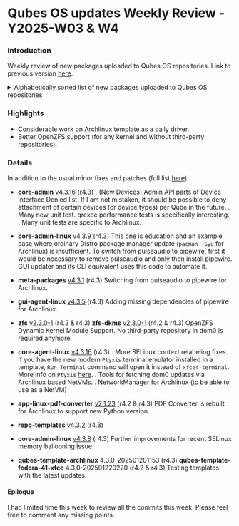 # Qubes OS updates Weekly Review - Y2025-W03 & W4

### Introduction

Weekly review of new packages uploaded to Qubes OS repositories. Link to previous version [here](https://forum.qubes-os.org/t/qubes-os-updates-weekly-review-y2025-w02/31520).

<details>
<summary>Alphabetically sorted list of new packages uploaded to Qubes OS repositories</summary>

```bash
libnvpair3-2.3.0-1.fc37.x86_64.rpm
libnvpair3-2.3.0-1.fc41.x86_64.rpm
libuutil3-2.3.0-1.fc37.x86_64.rpm
libuutil3-2.3.0-1.fc41.x86_64.rpm
libzfs6-2.3.0-1.fc37.x86_64.rpm
libzfs6-2.3.0-1.fc41.x86_64.rpm
libzfs6-devel-2.3.0-1.fc37.x86_64.rpm
libzfs6-devel-2.3.0-1.fc41.x86_64.rpm
libzpool6-2.3.0-1.fc37.x86_64.rpm
libzpool6-2.3.0-1.fc41.x86_64.rpm
pipewire-qubes_4.3.5-1+deb12u1_amd64.deb
pipewire-qubes_4.3.5-1+deb13u1_amd64.deb
pipewire-qubes-4.3.5-1.fc40.x86_64.rpm
pipewire-qubes-4.3.5-1.fc41.x86_64.rpm
pipewire-qubes_4.3.5-1+jammy1_amd64.deb
pipewire-qubes_4.3.5-1+noble1_amd64.deb
pipewire-qubes-4.3.5-1-x86_64.pkg.tar.zst
pipewire-qubes-dbgsym_4.3.5-1+deb12u1_amd64.deb
pipewire-qubes-dbgsym_4.3.5-1+deb13u1_amd64.deb
pulseaudio-qubes_4.3.5-1+deb12u1_amd64.deb
pulseaudio-qubes_4.3.5-1+deb13u1_amd64.deb
pulseaudio-qubes-4.3.5-1.fc40.x86_64.rpm
pulseaudio-qubes-4.3.5-1.fc41.x86_64.rpm
pulseaudio-qubes_4.3.5-1+jammy1_amd64.deb
pulseaudio-qubes_4.3.5-1+noble1_amd64.deb
pulseaudio-qubes-dbgsym_4.3.5-1+deb12u1_amd64.deb
pulseaudio-qubes-dbgsym_4.3.5-1+deb13u1_amd64.deb
python3-dnf-plugins-qubes-hooks-4.3.16-1.fc40.noarch.rpm
python3-pyzfs-2.3.0-1.fc37.noarch.rpm
python3-pyzfs-2.3.0-1.fc41.noarch.rpm
qubes-core-agent_4.3.16-1+deb12u1_amd64.deb
qubes-core-agent_4.3.16-1+deb13u1_amd64.deb
qubes-core-agent-4.3.16-1.fc40.x86_64.rpm
qubes-core-agent-4.3.16-1.fc41.x86_64.rpm
qubes-core-agent_4.3.16-1+jammy1_amd64.deb
qubes-core-agent_4.3.16-1+noble1_amd64.deb
qubes-core-agent-caja_4.3.16-1+deb12u1_amd64.deb
qubes-core-agent-caja_4.3.16-1+deb13u1_amd64.deb
qubes-core-agent-caja-4.3.16-1.fc40.x86_64.rpm
qubes-core-agent-caja-4.3.16-1.fc41.x86_64.rpm
qubes-core-agent-caja_4.3.16-1+jammy1_amd64.deb
qubes-core-agent-caja_4.3.16-1+noble1_amd64.deb
qubes-core-agent-dbgsym_4.3.16-1+deb12u1_amd64.deb
qubes-core-agent-dbgsym_4.3.16-1+deb13u1_amd64.deb
qubes-core-agent-dom0-updates_4.3.16-1+deb12u1_amd64.deb
qubes-core-agent-dom0-updates_4.3.16-1+deb13u1_amd64.deb
qubes-core-agent-dom0-updates-4.3.16-1.fc40.noarch.rpm
qubes-core-agent-dom0-updates-4.3.16-1.fc41.noarch.rpm
qubes-core-agent-dom0-updates_4.3.16-1+jammy1_amd64.deb
qubes-core-agent-dom0-updates_4.3.16-1+noble1_amd64.deb
qubes-core-agent-nautilus_4.3.16-1+deb12u1_amd64.deb
qubes-core-agent-nautilus_4.3.16-1+deb13u1_amd64.deb
qubes-core-agent-nautilus-4.3.16-1.fc40.x86_64.rpm
qubes-core-agent-nautilus-4.3.16-1.fc41.x86_64.rpm
qubes-core-agent-nautilus_4.3.16-1+jammy1_amd64.deb
qubes-core-agent-nautilus_4.3.16-1+noble1_amd64.deb
qubes-core-agent-networking_4.3.16-1+deb12u1_amd64.deb
qubes-core-agent-networking_4.3.16-1+deb13u1_amd64.deb
qubes-core-agent-networking-4.3.16-1.fc40.noarch.rpm
qubes-core-agent-networking-4.3.16-1.fc41.noarch.rpm
qubes-core-agent-networking_4.3.16-1+jammy1_amd64.deb
qubes-core-agent-networking_4.3.16-1+noble1_amd64.deb
qubes-core-agent-network-manager_4.3.16-1+deb12u1_amd64.deb
qubes-core-agent-network-manager_4.3.16-1+deb13u1_amd64.deb
qubes-core-agent-network-manager-4.3.16-1.fc40.noarch.rpm
qubes-core-agent-network-manager-4.3.16-1.fc41.noarch.rpm
qubes-core-agent-network-manager_4.3.16-1+jammy1_amd64.deb
qubes-core-agent-network-manager_4.3.16-1+noble1_amd64.deb
qubes-core-agent-passwordless-root_4.3.16-1+deb12u1_amd64.deb
qubes-core-agent-passwordless-root_4.3.16-1+deb13u1_amd64.deb
qubes-core-agent-passwordless-root-4.3.16-1.fc40.noarch.rpm
qubes-core-agent-passwordless-root-4.3.16-1.fc41.noarch.rpm
qubes-core-agent-passwordless-root_4.3.16-1+jammy1_amd64.deb
qubes-core-agent-passwordless-root_4.3.16-1+noble1_amd64.deb
qubes-core-agent-selinux-4.3.16-1.fc40.noarch.rpm
qubes-core-agent-selinux-4.3.16-1.fc41.noarch.rpm
qubes-core-agent-systemd-4.3.16-1.fc40.x86_64.rpm
qubes-core-agent-systemd-4.3.16-1.fc41.x86_64.rpm
qubes-core-agent-thunar_4.3.16-1+deb12u1_amd64.deb
qubes-core-agent-thunar_4.3.16-1+deb13u1_amd64.deb
qubes-core-agent-thunar-4.3.16-1.fc40.x86_64.rpm
qubes-core-agent-thunar-4.3.16-1.fc41.x86_64.rpm
qubes-core-agent-thunar_4.3.16-1+jammy1_amd64.deb
qubes-core-agent-thunar_4.3.16-1+noble1_amd64.deb
qubes-core-dom0-linux-4.3.8-1.fc41.x86_64.rpm
qubes-core-dom0-linux-4.3.9-1.fc41.x86_64.rpm
qubes-core-dom0-linux-kernel-install-4.3.8-1.fc41.x86_64.rpm
qubes-core-dom0-linux-kernel-install-4.3.9-1.fc41.x86_64.rpm
qubes-core-dom0-vaio-fixes-4.3.8-1.fc41.x86_64.rpm
qubes-core-dom0-vaio-fixes-4.3.9-1.fc41.x86_64.rpm
qubes-dom0-meta-packages-4.3.1-1.fc41.noarch.rpm
qubes-dom0-unwanted-packages-4.3.1-1.fc41.noarch.rpm
qubes-gui-agent_4.3.5-1+deb12u1_amd64.deb
qubes-gui-agent_4.3.5-1+deb13u1_amd64.deb
qubes-gui-agent-4.3.5-1.fc40.x86_64.rpm
qubes-gui-agent-4.3.5-1.fc41.x86_64.rpm
qubes-gui-agent_4.3.5-1+jammy1_amd64.deb
qubes-gui-agent_4.3.5-1+noble1_amd64.deb
qubes-gui-agent-dbgsym_4.3.5-1+deb12u1_amd64.deb
qubes-gui-agent-dbgsym_4.3.5-1+deb13u1_amd64.deb
qubes-gui-agent-selinux-4.3.5-1.fc40.noarch.rpm
qubes-gui-agent-selinux-4.3.5-1.fc41.noarch.rpm
qubes-gui-agent-xfce_4.3.5-1+deb12u1_amd64.deb
qubes-gui-agent-xfce_4.3.5-1+deb13u1_amd64.deb
qubes-gui-agent-xfce-4.3.5-1.fc40.x86_64.rpm
qubes-gui-agent-xfce-4.3.5-1.fc41.x86_64.rpm
qubes-gui-agent-xfce_4.3.5-1+jammy1_amd64.deb
qubes-gui-agent-xfce_4.3.5-1+noble1_amd64.deb
qubes-gui-vnc_4.3.5-1+deb12u1_amd64.deb
qubes-gui-vnc_4.3.5-1+deb13u1_amd64.deb
qubes-gui-vnc-4.3.5-1.fc40.x86_64.rpm
qubes-gui-vnc-4.3.5-1.fc41.x86_64.rpm
qubes-gui-vnc_4.3.5-1+jammy1_amd64.deb
qubes-gui-vnc_4.3.5-1+noble1_amd64.deb
qubes-pdf-converter_2.1.23-1+deb12u1_amd64.deb
qubes-pdf-converter_2.1.23-1+deb13u1_amd64.deb
qubes-pdf-converter-2.1.23-1.fc40.noarch.rpm
qubes-pdf-converter-2.1.23-1.fc41.noarch.rpm
qubes-pdf-converter_2.1.23-1+jammy1_amd64.deb
qubes-pdf-converter_2.1.23-1+noble1_amd64.deb
qubes-pdf-converter-2.1.23-1-x86_64.pkg.tar.zst
qubes-pdf-converter-dom0-2.1.23-1.fc37.noarch.rpm
qubes-pdf-converter-dom0-2.1.23-1.fc41.noarch.rpm
qubes-repo-contrib_4.3.1-1+deb12u1_amd64.deb
qubes-repo-contrib_4.3.1-1+deb13u1_amd64.deb
qubes-repo-contrib-4.3.1-1.fc40.noarch.rpm
qubes-repo-contrib-4.3.1-1.fc41.noarch.rpm
qubes-repo-contrib_4.3.1-1+jammy1_amd64.deb
qubes-repo-contrib_4.3.1-1+noble1_amd64.deb
qubes-repo-templates_4.3.2-1+deb12u1_amd64.deb
qubes-repo-templates_4.3.2-1+deb13u1_amd64.deb
qubes-repo-templates-4.3.2-1.fc40.noarch.rpm
qubes-repo-templates-4.3.2-1.fc41.noarch.rpm
qubes-repo-templates_4.3.2-1+jammy1_amd64.deb
qubes-repo-templates_4.3.2-1+noble1_amd64.deb
qubes-repo-templates-4.3.2-1-x86_64.pkg.tar.zst
qubes-template-archlinux-4.3.0-202501201153.noarch.rpm
qubes-template-fedora-41-xfce-4.2.0-202501220220.noarch.rpm
qubes-template-fedora-41-xfce-4.3.0-202501220220.noarch.rpm
qubes-vm-core-4.3.16-1-x86_64.pkg.tar.zst
qubes-vm-dependencies_4.3.1-1+deb12u1_amd64.deb
qubes-vm-dependencies_4.3.1-1+deb13u1_amd64.deb
qubes-vm-dependencies-4.3.1-1.fc40.noarch.rpm
qubes-vm-dependencies-4.3.1-1.fc41.noarch.rpm
qubes-vm-dependencies_4.3.1-1+jammy1_amd64.deb
qubes-vm-dependencies_4.3.1-1+noble1_amd64.deb
qubes-vm-dependencies-4.3.1-1-x86_64.pkg.tar.zst
qubes-vm-dom0-updates-4.3.16-1-x86_64.pkg.tar.zst
qubes-vm-gui-4.3.5-1-x86_64.pkg.tar.zst
qubes-vm-guivm_4.3.1-1+deb12u1_amd64.deb
qubes-vm-guivm_4.3.1-1+deb13u1_amd64.deb
qubes-vm-guivm-4.3.1-1.fc40.noarch.rpm
qubes-vm-guivm-4.3.1-1.fc41.noarch.rpm
qubes-vm-guivm_4.3.1-1+jammy1_amd64.deb
qubes-vm-guivm_4.3.1-1+noble1_amd64.deb
qubes-vm-keyring-4.3.16-1-x86_64.pkg.tar.zst
qubes-vm-meta-packages-4.3.1-1.fc40.noarch.rpm
qubes-vm-meta-packages-4.3.1-1.fc41.noarch.rpm
qubes-vm-networking-4.3.16-1-x86_64.pkg.tar.zst
qubes-vm-passwordless-root-4.3.16-1-x86_64.pkg.tar.zst
qubes-vm-pulseaudio-4.3.5-1-x86_64.pkg.tar.zst
qubes-vm-recommended_4.3.1-1+deb12u1_amd64.deb
qubes-vm-recommended_4.3.1-1+deb13u1_amd64.deb
qubes-vm-recommended-4.3.1-1.fc40.noarch.rpm
qubes-vm-recommended-4.3.1-1.fc41.noarch.rpm
qubes-vm-recommended_4.3.1-1+jammy1_amd64.deb
qubes-vm-recommended_4.3.1-1+noble1_amd64.deb
qubes-vm-recommended-4.3.1-1-x86_64.pkg.tar.zst
qubes-vm-repo-4.3.1-1-x86_64.pkg.tar.zst
xserver-xorg-input-qubes_4.3.5-1+deb12u1_amd64.deb
xserver-xorg-input-qubes_4.3.5-1+deb13u1_amd64.deb
xserver-xorg-input-qubes_4.3.5-1+jammy1_amd64.deb
xserver-xorg-input-qubes_4.3.5-1+noble1_amd64.deb
xserver-xorg-input-qubes-dbgsym_4.3.5-1+deb12u1_amd64.deb
xserver-xorg-input-qubes-dbgsym_4.3.5-1+deb13u1_amd64.deb
xserver-xorg-qubes-common_4.3.5-1+deb12u1_amd64.deb
xserver-xorg-qubes-common_4.3.5-1+deb13u1_amd64.deb
xserver-xorg-qubes-common_4.3.5-1+jammy1_amd64.deb
xserver-xorg-qubes-common_4.3.5-1+noble1_amd64.deb
xserver-xorg-qubes-common-dbgsym_4.3.5-1+deb12u1_amd64.deb
xserver-xorg-qubes-common-dbgsym_4.3.5-1+deb13u1_amd64.deb
xserver-xorg-video-dummyqbs_4.3.5-1+deb12u1_amd64.deb
xserver-xorg-video-dummyqbs_4.3.5-1+deb13u1_amd64.deb
xserver-xorg-video-dummyqbs_4.3.5-1+jammy1_amd64.deb
xserver-xorg-video-dummyqbs_4.3.5-1+noble1_amd64.deb
xserver-xorg-video-dummyqbs-dbgsym_4.3.5-1+deb12u1_amd64.deb
xserver-xorg-video-dummyqbs-dbgsym_4.3.5-1+deb13u1_amd64.deb
zfs-2.3.0-1.fc37.x86_64.rpm
zfs-2.3.0-1.fc41.x86_64.rpm
zfs-dkms-2.3.0-1.fc37.noarch.rpm
zfs-dkms-2.3.0-1.fc41.noarch.rpm
zfs-dracut-2.3.0-1.fc37.noarch.rpm
zfs-dracut-2.3.0-1.fc41.noarch.rpm
zfs-test-2.3.0-1.fc37.x86_64.rpm
zfs-test-2.3.0-1.fc41.x86_64.rpm
```
</details>

### Highlights
* Considerable work on Archlinux template as a daily driver.
* Better OpenZFS support (for any kernel and without third-party repositories).

### Details
In addition to the usual minor fixes and patches (full list [here](https://github.com/QubesOS/updates-status/issues?q=is%3Aissue+created%3A2025-01-13..2025-01-26)):

* **core-admin** [v4.3.16](https://github.com/QubesOS/qubes-core-admin/compare/v4.3.15...v4.3.16) (r4.3)
. (New Devices) Admin API parts of Device Interface Denied list. If I am not mistaken, it should be possible to deny attachment of certain devices (or device types) per Qube in the future.
. Many new unit test. qrexec performance tests is specifically interesting.
. Many unit tests are specific to Archlinux.

* **core-admin-linux** [v4.3.9](https://github.com/QubesOS/qubes-core-admin-linux/compare/v4.3.8...v4.3.9) (r4.3)
This one is education and an example case where ordinary Distro package manager update (`pacman -Syu` for Archlinux) is insufficient. To switch from pulseaudio to pipewire, first it would be necessary to remove pulseaudio and only then install pipewire. GUI updater and its CLI equivalent uses this code to automate it.

* **meta-packages** [v4.3.1](https://github.com/QubesOS/qubes-meta-packages/compare/v4.3.0...v4.3.1) (r4.3)
Switching from pulseaudio to pipewire for Archlinux.

* **gui-agent-linux** [v4.3.5](https://github.com/QubesOS/qubes-gui-agent-linux/compare/v4.3.4...v4.3.5) (r4.3)
Adding missing dependencies of pipewire for Archlinux.

* **zfs** [v2.3.0-1](https://github.com/QubesOS/qubes-zfs/compare/dd05a09bfd7257df5c29924063301c51ea61f489...v2.3.0-1) (r4.2 & r4.3)
  **zfs-dkms** [v2.3.0-1](https://github.com/QubesOS/qubes-zfs-dkms/compare/316dc020d72655d6a2eea07f3b146fb988b75bd2...v2.3.0-1) (r4.2 & r4.3)
OpenZFS Dynamic Kernel Module Support. No third-party repository in dom0 is required anymore.

* **core-agent-linux** [v4.3.16](https://github.com/QubesOS/qubes-core-agent-linux/compare/v4.3.15...v4.3.16) (r4.3)
. More SELinux context relabeling fixes.
. If you have the new modern `Ptyxis` terminal emulator installed in a template, `Run Terminal` command will open it instead of `xfce4-terminal`. More info on `Ptyxis` [here](https://www.phoronix.com/news/Ubuntu-Ptyxis-Recommended).
. Tools for fetching dom0 updates via Archlinux based NetVMs.
. NetworkManager for Archlinux (to be able to use as a NetVM)

* **app-linux-pdf-converter** [v2.1.23](https://github.com/QubesOS/qubes-app-linux-pdf-converter/compare/v2.1.22...v2.1.23) (r4.2 & r4.3)
PDF Converter is rebuilt for Archlinux to support new Python version.

* **repo-templates** [v4.3.2](https://github.com/QubesOS/qubes-repo-templates/compare/v4.3.1...v4.3.2) (r4.3)

* **core-admin-linux** [v4.3.8](https://github.com/QubesOS/qubes-core-admin-linux/compare/v4.3.7...v4.3.8) (r4.3)
Further improvements for recent SELinux memory ballooning issue.

* **qubes-template-archlinux** 4.3.0-202501201153 (r4.3)
  **qubes-template-fedora-41-xfce** 4.3.0-202501220220 (r4.2 & r4.3)
Testing templates with the latest updates.

#### Epilogue
I had limited time this week to review all the commits this week. Please feel free to comment any missing points.
